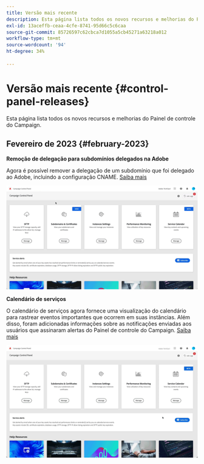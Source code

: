 ```yaml
---
title: Versão mais recente
description: Esta página lista todos os novos recursos e melhorias do Painel de controle do Campaign
exl-id: 13aceffb-ceaa-4cfe-8741-95d66c5c6caa
source-git-commit: 85726597c62cbca7d1055a5cb45271a63218a012
workflow-type: tm+mt
source-wordcount: '94'
ht-degree: 34%

---
```


# Versão mais recente {#control-panel-releases}

Esta página lista todos os novos recursos e melhorias do Painel de controle do Campaign.

## Fevereiro de 2023 {#february-2023}

**Remoção de delegação para subdomínios delegados na Adobe**

Agora é possível remover a delegação de um subdomínio que foi delegado ao Adobe, incluindo a configuração CNAME. [Saiba mais](../subdomains-certificates/using/remove-delegated-subdomains.md)

![](assets/do-not-localize/gif-delegation.gif)

**Calendário de serviços**

O calendário de serviços agora fornece uma visualização do calendário para rastrear eventos importantes que ocorrem em suas instâncias. Além disso, foram adicionadas informações sobre as notificações enviadas aos usuários que assinaram alertas do Painel de controle do Campaign. [Saiba mais](../service-events/service-events.md)

![](assets/do-not-localize/gif-calendar.gif)
